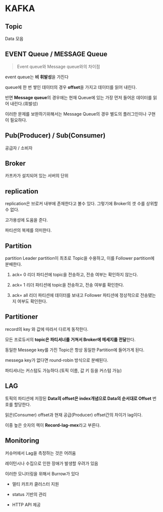 # KAFKA

## Topic

Data 모음

## EVENT Queue / MESSAGE Queue

> Event queue와 Message queue와의 차이점

event queue는 **비 휘발성**을 가진다

queue에 한 번 쌓인 데이터의 경우 **offset**을 가지고 데이터를 읽어 내린다.

반면 **Message queue**의 경우에는 현재 Queue에 있는 가장 먼저 들어온 데이터를 읽어 내린다.(휘발성)

이러한 문제를 보완하기위해서는 Message Queue의 경우 별도의 플러그인이나 구현이 필요하다.

## Pub(Producer) / Sub(Consumer)

공급자 / 소비자

## Broker

카프카가 설치되어 있는 서버의 단위

## replication

replication은 브로커 내부에 존재한다고 볼수 있다. 그렇기에 Broker의 갯 수를 상위할 수 없다.

고가용성에 도움을 준다.

파티션의 복제를 의미한다.

## Partition

partition Leader partition이 최초로 Topic을 수용하고, 이를 Follower partition에 분배한다.

1. ack= 0 리더 파티션에 topic을 전송하고, 전송 여부는 확인하지 않는다.

2. ack= 1 리더 파티션에 topic을 전송하고, 전송 여부를 확인한다.

3. ack= all 리더 파티션에 데이터를 보내고 Follower 파티션에 정상적으로 전송됐는지 여부도 확인한다.


## Partitioner

record의 key 와 값에 따라서 다르게 동작한다.

모든 프로듀서의 **topic은 파티셔너를 거쳐서 Broker에 메세지를 전달**한다.

동일한 Messege key를 가진 Topic은 항상 동일한 Partition에 들어가게 된다.

messega key가 없다면 round-robin 방식으로 분배된다.

파티셔너는 커스텀도 가능하다.(토픽 이름, 값 키 등을 커스텀 가능)

## LAG

토픽의 파티션에 저장된 **Data의 offset은 index개념으로 Data의 순서대로 Offset** 번호를 할당한다.

읽은(Consumer) offset과 현재 공급(Producer) offset간의 차이가 lag이다.

이중 높은 숫자의 렉이 **Record-lag-mex**라고 부른다.

## Monitoring

커슈머에서 Lag을 측정하는 것은 어려움

레이턴시나 수집으로 인한 장애가 발생할 우려가 있음

이러한 모니터링을 위해서 Burrow가 있다

- 멀티 카프카 클러스터 지원

- status 기반의 관리

- HTTP API 제공

